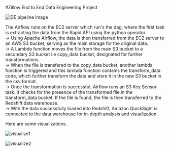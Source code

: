 #Zillow End to End Data Engineering Project   
  
   
![DE pipeline image](https://github.com/Darshan813/Zillow-Data-Engineering/assets/79681552/e870a27b-e44d-44ca-bfc9-8304e7ce114a)       
    
    
    
  
The Airflow runs on the EC2 server which run's the dag, where the first task is extracting the data from the Rapid API using the python operator.    
-> Using Apache Airflow, the data is then transferred from the EC2 server to an AWS S3 bucket, serving as the main storage for the original data.   
-> A Lambda function moves the file from the main S3 bucket to a secondary S3 bucket i.e copy_data bucket, designated for further transformations.       
-> When the file is transfered to the copy_data bucket, another lambda function is triggered and this lambda function contains the transform_data code, which further transform the data and store it in the new S3 bucket in the csv format.    
-> Once the transformation is successful, Airflow runs an S3 Key Sensor task. It checks for the presence of the transformed file in the transform_data bucket. If the file is found, the file is then transferred to the Redshift data warehouse.  
-> With the data successfully loaded into Redshift, Amazon QuickSight is connected to the data warehouse for in-depth analysis and visualization.  
  
Here are some visualizations.  

![visualize1](https://github.com/Darshan813/Zillow-Data-Engineering/assets/79681552/a1056222-4100-4d9a-9749-fb471a3e7f13)   

  


![visualize2](https://github.com/Darshan813/Zillow-Data-Engineering/assets/79681552/17bd5622-a182-4114-8d2e-1fa4b0c14506)  
